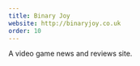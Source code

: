 ```yaml
---
title: Binary Joy
website: http://binaryjoy.co.uk
order: 10
---
```

A video game news and reviews site.
